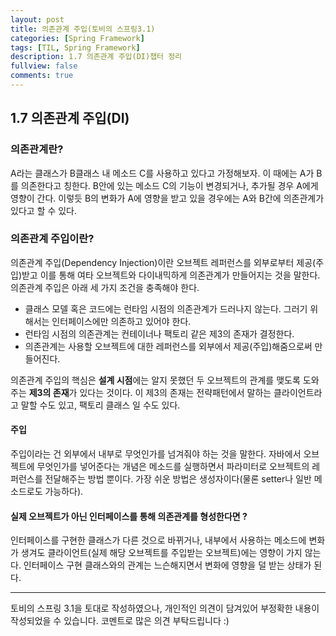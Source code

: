```yaml
---
layout: post
title: 의존관계 주입(토비의 스프링3.1)
categories: [Spring Framework]
tags: [TIL, Spring Framework]
description: 1.7 의존관계 주입(DI)챕터 정리
fullview: false
comments: true
---
```


## 1.7 의존관계 주입(DI)

### 의존관계란?
A라는 클래스가 B클래스 내 메소드 C를 사용하고 있다고 가정해보자. 이 때에는 A가 B를 의존한다고 칭한다. B안에 있는 메소드 C의 기능이 변경되거나, 추가될 경우 A에게 영향이 간다. 이렇듯 B의 변화가 A에 영향을 받고 있을 경우에는 A와 B간에 의존관계가 있다고 할 수 있다.

### 의존관계 주입이란?
의존관계 주입(Dependency Injection)이란 오브젝트 레퍼런스를 외부로부터 제공(주입)받고 이를 통해 여타 오브젝트와 다이내믹하게 의존관계가 만들어지는 것을 말한다. 의존관계 주입은 아래 세 가지 조건을 충족해야 한다.  

+ 클래스 모델 혹은 코드에는 런타임 시점의 의존관계가 드러나지 않는다. 그러기 위해서는 인터페이스에만 의존하고 있어야 한다.  
+ 런타임 시점의 의존관계는 컨테이너나 팩토리 같은 제3의 존재가 결정한다.  
+ 의존관계는 사용할 오브젝트에 대한 레퍼런스를 외부에서 제공(주입)해줌으로써 만들어진다.

의존관계 주입의 핵심은 **설계 시점**에는 알지 못했던 두 오브젝트의 관계를 맺도록 도와주는 **제3의 존재**가 있다는 것이다. 이 제3의 존재는 전략패턴에서 말하는 클라이언트라고 말할 수도 있고, 팩토리 클래스 일 수도 있다.
#### 주입
주입이라는 건 외부에서 내부로 무엇인가를 넘겨줘야 하는 것을 말한다. 자바에서 오브젝트에 무엇인가를 넣어준다는 개념은 메소드를 실행하면서 파라미터로 오브젝트의 레퍼런스를 전달해주는 방법 뿐이다. 가장 쉬운 방법은 생성자이다(물론 setter나 일반 메소드로도 가능하다).

#### 실제 오브젝트가 아닌 인터페이스를 통해 의존관계를 형성한다면 ?
인터페이스를 구현한 클래스가 다른 것으로 바뀌거나, 내부에서 사용하는 메소드에 변화가 생겨도 클라이언트(실제 해당 오브젝트를 주입받는 오브젝트)에는 영향이 가지 않는다. 인터페이스 구현 클래스와의 관계는 느슨해지면서 변화에 영향을 덜 받는 상태가 된다.



***

 토비의 스프링 3.1을 토대로 작성하였으나, 개인적인 의견이 담겨있어 부정확한 내용이 작성되었을 수 있습니다. 코멘트로 많은 의견 부탁드립니다 :)
